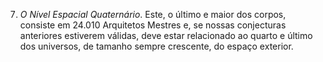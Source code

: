 7. *O Nível Espacial Quaternário*. Este, o último e maior dos corpos, consiste em 24.010 Arquitetos Mestres e, se nossas conjecturas anteriores estiverem válidas, deve estar relacionado ao quarto e último dos universos, de tamanho sempre crescente, do espaço exterior.